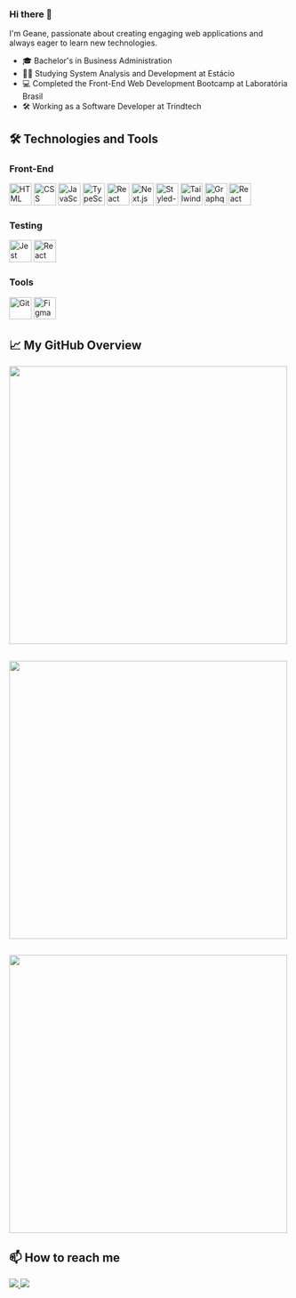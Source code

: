 ### Hi there 👋

I'm Geane, passionate about creating engaging web applications and always eager to learn new technologies.

- 🎓 Bachelor's in Business Administration
- 👩‍💻 Studying System Analysis and Development at Estácio
- 💻 Completed the Front-End Web Development Bootcamp at Laboratória Brasil
- 🛠️ Working as a Software Developer at Trindtech

## 🛠️ Technologies and Tools

### Front-End
<div style="display: inline_block">
  <img src="https://cdn.simpleicons.org/html5/E34F26" width="40" height="40" alt="HTML"/>
  <img src="https://cdn.simpleicons.org/css3/1572B6" width="40" height="40" alt="CSS"/>
  <img src="https://cdn.simpleicons.org/javascript/F7DF1E" width="40" height="40" alt="JavaScript"/>
  <img src="https://cdn.simpleicons.org/typescript/3178C6" width="40" height="40" alt="TypeScript"/>
  <img src="https://cdn.simpleicons.org/react/61DAFB" width="40" height="40" alt="React"/>
  <img src="https://cdn.simpleicons.org/nextdotjs/FFFFFF" width="40" height="40" alt="Next.js"/>
  <img src="https://cdn.simpleicons.org/styledcomponents/DB7093" width="40" height="40" alt="Styled-components"/>
  <img src="https://cdn.simpleicons.org/tailwindcss/06B6D4" width="40" height="40" alt="Tailwind"/>
  <img src="https://cdn.simpleicons.org/graphql/E10098" width="40" height="40" alt="Graphql"/>
  <img src="https://cdn.simpleicons.org/reactquery/FF4154" width="40" height="40" alt="React Query"/>
</div>

### Testing
<div style="display: inline_block">
  <img src="https://cdn.simpleicons.org/jest/C21325" width="40" height="40" alt="Jest"/>
  <img src="https://testing-library.com/img/octopus-128x128.png" width="40" height="40" alt="React Testing Library"/>
</div>

### Tools
<div style="display: inline_block">
  <img src="https://cdn.simpleicons.org/git/F05032" width="40" height="40" alt="Git"/>
  <img src="https://cdn.simpleicons.org/figma/F24E1E" width="40" height="40" alt="Figma"/>
</div>

## 📈 My GitHub Overview

<img src="https://github-readme-stats.vercel.app/api?username=geanemr&show_icons=true&theme=radical" width="500px"/>

  ## 
  
<img src="https://github-readme-stats.vercel.app/api/top-langs/?username=geanemr&layout=compact&langs_count=7&theme=radical" width="500px"/>


##

<img src="https://streak-stats.demolab.com?user=geanemr&theme=radical" width="500px"/>


## 📫 How to reach me

<a href = "mailto:geaneramos1995@gmail.com">
  <img src="https://img.shields.io/badge/-Gmail-%23333?style=for-the-badge&logo=gmail&logoColor=white" target="_blank">
</a>
<a href="https://www.linkedin.com/in/geane-moraes-ramos" target="_blank">
  <img src="https://img.shields.io/badge/-LinkedIn-%230077B5?style=for-the-badge&logo=linkedin&logoColor=white">
</a>
